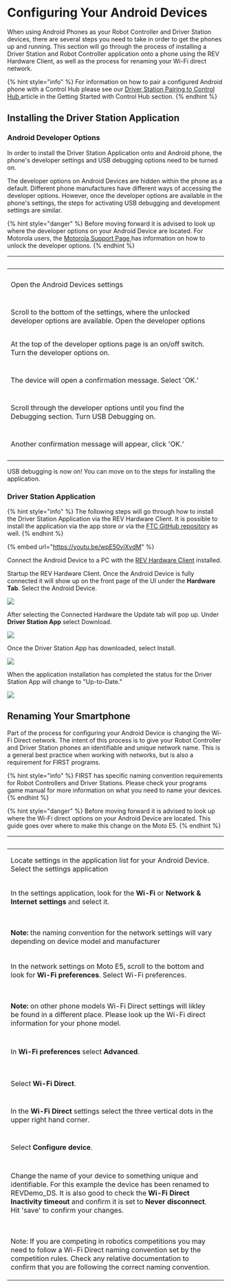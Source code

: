 # Configuring Your Android Devices

When using Android Phones as your Robot Controller and Driver Station devices, there are several steps you need to take in order to get the phones up and running. This section will go through the process of installing a Driver Station and Robot Controller application onto a phone using the REV Hardware Client, as well as the process for renaming your Wi-Fi direct network. &#x20;

{% hint style="info" %}
For information on how to pair a configured Android phone with a Control Hub please see our [Driver Station Pairing to Control Hub ](configuring-your-android-devices.md)article in the Getting Started with Control Hub section.&#x20;
{% endhint %}

## **Installing the Driver Station Application**

### **Android Developer Options**

In order to install the Driver Station Application onto and Android phone, the phone's developer settings and USB debugging options need to be turned on.&#x20;

The developer options on Android Devices are hidden within the phone as a default. Different phone manufactures have different ways of accessing the developer options. However, once the developer options are available in the phone's settings, the steps for activating USB debugging and development settings are similar.&#x20;

{% hint style="danger" %}
Before moving forward it is advised to look up where the developer options on your Android Device are located. For Motorola users, the [Motorola Support Page ](https://motorola-global-portal.custhelp.com/app/answers/detail/a\_id/160067/\~/developer-options)has information on how to unlock the developer options.
{% endhint %}

| ​                                                                                                                    | ​                                                                                                                                                                                                                                                                                                     |
| -------------------------------------------------------------------------------------------------------------------- | ----------------------------------------------------------------------------------------------------------------------------------------------------------------------------------------------------------------------------------------------------------------------------------------------------- |
| Open the Android Devices settings                                                                                    | <p>​</p><p><img src="https://2589213514-files.gitbook.io/~/files/v0/b/gitbook-legacy-files/o/assets%2F-M4_pJHI8HTuZFQTNfcy%2F-MGnDtY08gY940ZZA2Gp%2F-MGnOO0_68a5pk5k8QLx%2FScreenshot_20200903-094800.png?alt=media&#x26;token=eff8c4a9-39a7-4820-ae2d-b02a2dca23b7" alt="" data-size="original"></p> |
| Scroll to the bottom of the settings, where the unlocked developer options are available. Open the developer options | <p>​</p><p><img src="https://2589213514-files.gitbook.io/~/files/v0/b/gitbook-legacy-files/o/assets%2F-M4_pJHI8HTuZFQTNfcy%2F-MGnDtY08gY940ZZA2Gp%2F-MGnOyKijL413uuk7knF%2FScreenshot_20200903-094811.png?alt=media&#x26;token=489fbc53-e8ef-42da-83c5-862e528634fb" alt="" data-size="original"></p> |
| At the top of the developer options page is an on/off switch. Turn the developer options on.                         | <p>​</p><p><img src="https://2589213514-files.gitbook.io/~/files/v0/b/gitbook-legacy-files/o/assets%2F-M4_pJHI8HTuZFQTNfcy%2F-MGnDtY08gY940ZZA2Gp%2F-MGnPDBGGK5c7fDjSZ-5%2FScreenshot_20200903-094818.png?alt=media&#x26;token=aeab77dc-41cf-47c5-8d6a-082d024e2c9d" alt="" data-size="original"></p> |
| The device will open a confirmation message. Select 'OK.'                                                            | <p>​</p><p><img src="https://2589213514-files.gitbook.io/~/files/v0/b/gitbook-legacy-files/o/assets%2F-M4_pJHI8HTuZFQTNfcy%2F-MGnDtY08gY940ZZA2Gp%2F-MGnPPXxOtGHr_j_mX0M%2FScreenshot_20200903-094822.png?alt=media&#x26;token=d33ab940-b148-4e8d-a690-9d9cd0b97bd7" alt="" data-size="original"></p> |
| Scroll through the developer options until you find the Debugging section. Turn USB Debugging on.                    | <p>​</p><p><img src="https://2589213514-files.gitbook.io/~/files/v0/b/gitbook-legacy-files/o/assets%2F-M4_pJHI8HTuZFQTNfcy%2F-MGnDtY08gY940ZZA2Gp%2F-MGnPd1do5isMW8cmfRW%2FScreenshot_20200903-094831.png?alt=media&#x26;token=3c8b9b9c-1e12-49a0-bb9f-c4d76b8d8047" alt="" data-size="original"></p> |
| Another confirmation message will appear, click 'OK.'                                                                | <p>​</p><p><img src="https://2589213514-files.gitbook.io/~/files/v0/b/gitbook-legacy-files/o/assets%2F-M4_pJHI8HTuZFQTNfcy%2F-MGnDtY08gY940ZZA2Gp%2F-MGnPvVMgVSi6cRbmCQv%2FScreenshot_20200903-094835.png?alt=media&#x26;token=8f78d6e4-87d5-42e0-9603-38c1665c2cfc" alt="" data-size="original"></p> |

USB debugging is now on! You can move on to the steps for installing the application.

### Driver Station Application&#x20;

{% hint style="info" %}
The following steps will go through how to install the Driver Station Application via the REV Hardware Client. It is possible to install the application via the app store or via the [FTC GitHub repository](https://github.com/FIRST-Tech-Challenge/FtcRobotController) as well.
{% endhint %}

{% embed url="https://youtu.be/wpE50vjXvdM" %}

Connect the Android Device to a PC with the [REV Hardware Client](https://www.revrobotics.com/software/#REVHardwareClient) installed.

Startup the REV Hardware Client. Once the Android Device is fully connected it will show up on the front page of the UI under the **Hardware Tab**. Select the Android Device.&#x20;

![](https://2589213514-files.gitbook.io/\~/files/v0/b/gitbook-legacy-files/o/assets%2F-M4\_pJHI8HTuZFQTNfcy%2F-MGnDtY08gY940ZZA2Gp%2F-MGnQndSMGYRPbtPXYaW%2FAndroid%20Device%20Connected.png?alt=media\&token=ab1273e8-56f8-4f08-af27-93cc5c28fd7e)

After selecting the Connected Hardware the Update tab will pop up. Under **Driver Station App** select Download.

![](https://2589213514-files.gitbook.io/\~/files/v0/b/gitbook-legacy-files/o/assets%2F-M4\_pJHI8HTuZFQTNfcy%2F-MGnDtY08gY940ZZA2Gp%2F-MGnTeLef0pI\_QyCR3qO%2FAndroid%20Device%20Menu%20Download%20DS%20.png?alt=media\&token=7c973e40-3b83-4409-b839-e55627599002)

Once the Driver Station App has downloaded, select Install.

![](https://2589213514-files.gitbook.io/\~/files/v0/b/gitbook-legacy-files/o/assets%2F-M4\_pJHI8HTuZFQTNfcy%2F-MGnDtY08gY940ZZA2Gp%2F-MGnX5ZLpzALgiEYbFM3%2FAndroid%20Device%20Menu%20Installing%20DS.png?alt=media\&token=b27a1d1b-189b-43e9-814a-5b568b9aa05f)

When the application installation has completed the status for the Driver Station App will change to "Up-to-Date."

![](https://2589213514-files.gitbook.io/\~/files/v0/b/gitbook-legacy-files/o/assets%2F-M4\_pJHI8HTuZFQTNfcy%2F-MGnDtY08gY940ZZA2Gp%2F-MGnXY2dmMqPZ43PKYai%2FAndroid%20Device%20Menu%20DS%20Installed.png?alt=media\&token=ff2c6780-4571-454b-a4f0-bbc4b9a0fde0)

## Renaming Your Smartphone&#x20;

Part of the process for configuring your Android Device is changing the Wi-Fi Direct network. The intent of this process is to give your Robot Controller and Driver Station phones an identifiable and unique network name. This is a general best practice when working with networks, but is also a requirement for FIRST programs.&#x20;

{% hint style="info" %}
FIRST has specific naming convention requirements for Robot Controllers and Driver Stations. Please check your programs game manual for more information on what you need to name your devices.&#x20;
{% endhint %}

{% hint style="danger" %}
Before moving forward it is advised to look up where the Wi-Fi direct options on your Android Device are located. This guide goes over where to make this change on the Moto E5.
{% endhint %}

| ​                                                                                                                                                                                                                                                                                                                                                                                                                                                                                                                                                                               | ​                                                                                                                                                                                                                                                                                                                                     |
| ------------------------------------------------------------------------------------------------------------------------------------------------------------------------------------------------------------------------------------------------------------------------------------------------------------------------------------------------------------------------------------------------------------------------------------------------------------------------------------------------------------------------------------------------------------------------------- | ------------------------------------------------------------------------------------------------------------------------------------------------------------------------------------------------------------------------------------------------------------------------------------------------------------------------------------- |
| Locate settings in the application list for your Android Device. Select the settings application                                                                                                                                                                                                                                                                                                                                                                                                                                                                                | <p>​</p><p><img src="https://2589213514-files.gitbook.io/~/files/v0/b/gitbook-legacy-files/o/assets%2F-M4_pJHI8HTuZFQTNfcy%2F-M_bHrQ-Yyb2zi8LH4BX%2F-M_bY3PyW5Q2VPqxFZS5%2FConfiguring%20a%20AD%20-%20selecting%20settings.svg?alt=media&#x26;token=5a14f507-0b40-4f02-9f68-4ec0f9295a64" alt="" data-size="original"></p>            |
| <p>In the settings application, look for the <strong>Wi-Fi</strong> or <strong>Network &#x26; Internet settings</strong> and select it.</p><p>​</p><p><strong>Note:</strong> the naming convention for the network settings will vary depending on device model and manufacturer</p>                                                                                                                                                                                                                                                                                            | <p>​</p><p><img src="https://2589213514-files.gitbook.io/~/files/v0/b/gitbook-legacy-files/o/assets%2F-M4_pJHI8HTuZFQTNfcy%2F-M_bHrQ-Yyb2zi8LH4BX%2F-M_bYyZrXhuodC-C6V0C%2FConfiguring%20a%20AD%20-%20Selecting%20WIFI%20settings.svg?alt=media&#x26;token=47d3f8bc-ed73-4959-9a63-73c671d8f6db" alt="" data-size="original"></p>     |
| <p>In the network settings on Moto E5, scroll to the bottom and look for <strong>Wi-Fi preferences</strong>. Select Wi-Fi preferences.</p><p>​</p><p><strong>Note:</strong> on other phone models Wi-Fi Direct settings will likley be found in a different place. Please look up the Wi-Fi direct information for your phone model.</p>                                                                                                                                                                                                                                        | <p>​</p><p><img src="https://2589213514-files.gitbook.io/~/files/v0/b/gitbook-legacy-files/o/assets%2F-M4_pJHI8HTuZFQTNfcy%2F-M_bHrQ-Yyb2zi8LH4BX%2F-M_bbbiarvZnKIINIs4t%2FConfiguring%20a%20AD%20-%20selecting%20advanced%20settings.svg?alt=media&#x26;token=6ed776a4-4208-41ad-aeb1-813edf35041b" alt="" data-size="original"></p> |
| In **Wi-Fi preferences** select **Advanced**.                                                                                                                                                                                                                                                                                                                                                                                                                                                                                                                                   | <p>​</p><p><img src="https://2589213514-files.gitbook.io/~/files/v0/b/gitbook-legacy-files/o/assets%2F-M4_pJHI8HTuZFQTNfcy%2F-M_bgk-Grmxm-Kda0B_W%2F-M_bi2EQFNTgtk3bfrDL%2FConfiguring%20a%20AD%20-%20selecting%20AS%202.svg?alt=media&#x26;token=deac6b03-89b9-47c9-bdd1-ccb90f74e1b3" alt="" data-size="original"></p>              |
| Select **Wi-Fi Direct**.                                                                                                                                                                                                                                                                                                                                                                                                                                                                                                                                                        | <p>​</p><p><img src="https://2589213514-files.gitbook.io/~/files/v0/b/gitbook-legacy-files/o/assets%2F-M4_pJHI8HTuZFQTNfcy%2F-M_biLePwYuJ3rC-fkeb%2F-M_fGcnysExaHIP8DisE%2FConfiguring%20a%20AD%20-%20selecting%20WiFi%20Direct.svg?alt=media&#x26;token=6c06a6c5-de00-4cde-8dac-51f4daa65dc0" alt="" data-size="original"></p>       |
| In the **Wi-Fi Direct** settings select the three vertical dots in the upper right hand corner.                                                                                                                                                                                                                                                                                                                                                                                                                                                                                 | <p>​</p><p><img src="https://2589213514-files.gitbook.io/~/files/v0/b/gitbook-legacy-files/o/assets%2F-M4_pJHI8HTuZFQTNfcy%2F-M_biLePwYuJ3rC-fkeb%2F-M_fHfYcTOLZI_qpJ71A%2FConfiguring%20a%20AD%20-%20in%20Wifi%20direct%20settings.svg?alt=media&#x26;token=db75ffa9-55b8-43eb-b6a5-b4f7c6cc8613" alt="" data-size="original"></p>   |
| Select **Configure device**.                                                                                                                                                                                                                                                                                                                                                                                                                                                                                                                                                    | <p>​</p><p><img src="https://2589213514-files.gitbook.io/~/files/v0/b/gitbook-legacy-files/o/assets%2F-M4_pJHI8HTuZFQTNfcy%2F-M_biLePwYuJ3rC-fkeb%2F-M_fIqhj3vlDGgSjqy_I%2FConfiguring%20a%20AD%20-%20select%20config.svg?alt=media&#x26;token=0809fb9e-3b66-4091-8dda-f653027f717d" alt="" data-size="original"></p>                 |
| <p>Change the name of your device to something unique and identifiable. For this example the device has been renamed to REVDemo_DS. It is also good to check the <strong>Wi-Fi Direct Inactivity timeout</strong> and confirm it is set to <strong>Never disconnect</strong>. Hit 'save' to confirm your changes.</p><p>​</p><p>Note: If you are competing in robotics competitions you may need to follow a Wi-Fi Direct naming convention set by the competition rules. Check any relative documentation to confirm that you are following the correct naming convention.</p> | <p>​</p><p><img src="https://2589213514-files.gitbook.io/~/files/v0/b/gitbook-legacy-files/o/assets%2F-M4_pJHI8HTuZFQTNfcy%2F-M_biLePwYuJ3rC-fkeb%2F-M_fKjCsjXXCanEhEKHl%2FConfiguring%20a%20AD%20-%20finalizing%20settings.svg?alt=media&#x26;token=64f5b1c9-fa6a-44e3-b5c5-2d2d38b168b3" alt="" data-size="original"></p><p>​</p>   |
